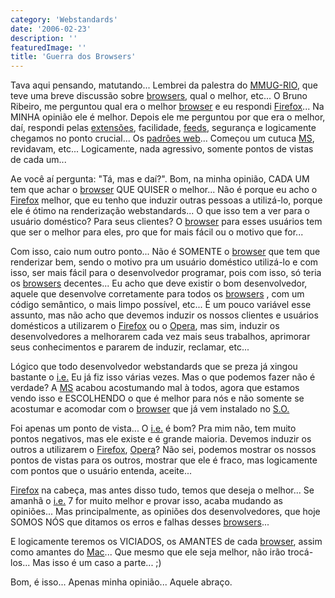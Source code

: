 ```yaml
---
category: 'Webstandards'
date: '2006-02-23'
description: ''
featuredImage: ''
title: 'Guerra dos Browsers'
---
```


Tava aqui pensando, matutando... Lembrei da palestra do [MMUG-RIO](http://www.mmug-rj.com.br/), que teve uma breve discussão sobre [browsers](http://pt.wikipedia.org/wiki/Browsers), qual o melhor, etc... O Bruno Ribeiro, me perguntou qual era o melhor [browser](http://pt.wikipedia.org/wiki/Browsers) e eu respondi [Firefox](http://www.spreadfirefox.com/?q=affiliates&id=157396&t=196)... Na MINHA opinião ele é melhor. Depois ele me perguntou por que era o melhor, daí, respondi pelas [extensões](http://www.mozilla.com/extensions/), facilidade, [feeds](http://pt.wikipedia.org/wiki/Feeds), segurança e logicamente chegamos no ponto crucial... Os [padrões web](http://pt.wikipedia.org/wiki/Padr%C3%B5es_web)... Começou um cutuca [MS](http://www.microsoft.com.br), revidavam, etc... Logicamente, nada agressivo, somente pontos de vistas de cada um...

Ae você aí pergunta: "Tá, mas e daí?". Bom, na minha opinião, CADA UM tem que achar o [browser](http://pt.wikipedia.org/wiki/Browsers) QUE QUISER o melhor... Não é porque eu acho o [Firefox](http://www.spreadfirefox.com/?q=affiliates&id=157396&t=196) melhor, que eu tenho que induzir outras pessoas a utilizá-lo, porque ele é ótimo na renderização webstandards... O que isso tem a ver para o usuário doméstico? Para seus clientes? O [browser](http://pt.wikipedia.org/wiki/Browsers) para esses usuários tem que ser o melhor para eles, pro que for mais fácil ou o motivo que for...

Com isso, caio num outro ponto... Não é SOMENTE o [browser](http://pt.wikipedia.org/wiki/Browsers) que tem que renderizar bem, sendo o motivo pra um usuário doméstico utilizá-lo e com isso, ser mais fácil para o desenvolvedor programar, pois com isso, só teria os [browsers](http://pt.wikipedia.org/wiki/Browsers) decentes... Eu acho que deve existir o bom desenvolvedor, aquele que desenvolve corretamente para todos os [browsers](http://pt.wikipedia.org/wiki/Browsers) , com um código semântico, o mais limpo possível, etc... É um pouco variável esse assunto, mas não acho que devemos induzir os nossos clientes e usuários domésticos a utilizarem o [Firefox](http://www.spreadfirefox.com/?q=affiliates&id=157396&t=196) ou o [Opera](http://www.opera.com/), mas sim, induzir os desenvolvedores a melhorarem cada vez mais seus trabalhos, aprimorar seus conhecimentos e pararem de induzir, reclamar, etc...

Lógico que todo desenvolvedor webstandards que se preza já xingou bastante o [i.e.](http://www.microsoft.com/windows/ie_intl/br/default.mspx) Eu já fiz isso várias vezes. Mas o que podemos fazer não é verdade? A [MS](http://www.microsoft.com.br) acabou acostumando mal à todos, agora que estamos vendo isso e ESCOLHENDO o que é melhor para nós e não somente se acostumar e acomodar com o [browser](http://pt.wikipedia.org/wiki/Browsers) que já vem instalado no [S.O.](http://pt.wikipedia.org/wiki/Sistemas_operacionais)

Foi apenas um ponto de vista... O [i.e.](http://www.microsoft.com/windows/ie_intl/br/default.mspx) é bom? Pra mim não, tem muito pontos negativos, mas ele existe e é grande maioria. Devemos induzir os outros a utilizarem o [Firefox](http://www.spreadfirefox.com/?q=affiliates&id=157396&t=196), [Opera](http://www.opera.com/)? Não sei, podemos mostrar os nossos pontos de vistas para os outros, mostrar que ele é fraco, mas logicamente com pontos que o usuário entenda, aceite...

[Firefox](http://www.spreadfirefox.com/?q=affiliates&id=157396&t=196) na cabeça, mas antes disso tudo, temos que deseja o melhor... Se amanhã o [i.e.](http://www.microsoft.com/windows/ie_intl/br/default.mspx) 7 for muito melhor e provar isso, acaba mudando as opiniões... Mas principalmente, as opiniões dos desenvolvedores, que hoje SOMOS NÓS que ditamos os erros e falhas desses [browsers](http://pt.wikipedia.org/wiki/Browsers)...

E logicamente teremos os VICIADOS, os AMANTES de cada [browser](http://pt.wikipedia.org/wiki/Browsers), assim como amantes do [Mac](http://www.mac.com/)... Que mesmo que ele seja melhor, não irão trocá-los... Mas isso é um caso a parte... ;)

Bom, é isso... Apenas minha opinião... Aquele abraço.
